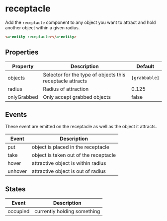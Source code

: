 # receptacle

Add the `receptacle` component to any object you want to attract and hold another object within a given radius.

```html
<a-entity receptacle></a-entity>
```


## Properties

| Property    | Description                                               | Default       |
| ----------- | --------------------------------------------------------- | ------------- |
| objects     | Selector for the type of objects this receptacle attracts | `[grabbable]` |
| radius      | Radius of attraction                                      | 0.125         |
| onlyGrabbed | Only accept grabbed objects                               | false         |


## Events

These event are emitted on the receptacle as well as the object it attracts.

| Event   | Description                                                    |
| ------- | -------------------------------------------------------------- |
| put     | object is placed in the receptacle                |
| take    | object is taken out of the receptacle             |
| hover   | attractive object is within radius                |
| unhover | attractive object is out of radius                |


## States

| Event  | Description                 |
| ------ | --------------------------- |
| occupied | currently holding something |

